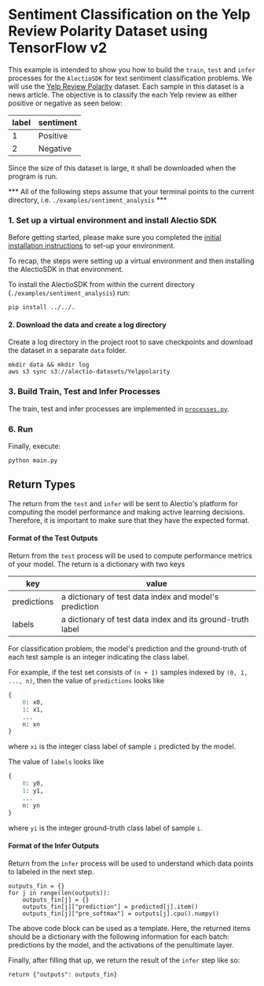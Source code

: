 # Sentiment Classification on the Yelp Review Polarity Dataset using TensorFlow v2

This example is intended to show you how to build the `train`, `test` and `infer` processes for the `AlectioSDK` for text sentiment
classification problems. We will use the [Yelp Review Polarity](https://www.kaggle.com/irustandi/yelp-review-polarity/version/1) dataset. Each sample in this dataset is a news article. The objective is to classify the each Yelp review as either positive or negative as seen below:

| label | sentiment|
| ----- | ------  |
| 1    | Positive |
| 2     | Negative |


Since the size of this dataset is large, it shall be downloaded when the program is run.

*** All of the following steps assume that your terminal points to the current directory, i.e. `./examples/sentiment_analysis` ***

### 1. Set up a virtual environment and install Alectio SDK
Before getting started, please make sure you completed the [initial installation instructions](../../README.md) to set-up your environment.

To recap, the steps were setting up a virtual environment and then installing the AlectioSDK in that environment.

To install the AlectioSDK from within the current directory (`./examples/sentiment_analysis`) run:

```
pip install ../../.
```

#### 2. Download the data and create a log directory
Create a log directory in the project root to save checkpoints and download the dataset in a separate `data` folder.
```
mkdir data && mkdir log
aws s3 sync s3://alectio-datasets/Yelppolarity
```
### 3. Build Train, Test and Infer Processes
The train, test and infer processes are implemented in [`processes.py`](./processes.py).

### 6. Run
Finally, execute:

```
python main.py
```
## Return Types

The return from the `test` and `infer` will be sent to Alectio's platform for
computing the model performance and making active learning decisions.
Therefore, it is important to make sure that they have the expected format.

#### Format of the Test Outputs
Return from the `test` process will be used to compute performance metrics of
your model. The return is a dictionary with two keys

| key | value |
| --- | ----- |
| predictions | a dictionary of test data index and model's prediction |
| labels | a dictionary of test data index and its ground-truth label |

For classification problem, the model's prediction and
the ground-truth of each test sample is an integer indicating the class label.

For example, if the test set consists of `(n + 1)` samples indexed by `(0, 1, ..., n)`,
then the value of `predictions` looks like
```python
{
    0: x0,
    1: x1,
    ...
    n: xn
}
```
where `xi` is the integer class label of sample `i` predicted by the model.

The value of `labels` looks like
```python
{
    0: y0,
    1: y1,
    ...
    n: yn
}
```
where `yi` is the integer ground-truth class label of sample `i`.

#### Format of the Infer Outputs
Return from the `infer` process will be used to understand which data points to labeled
in the next step.

```
outputs_fin = {}
for j in range(len(outputs)):
    outputs_fin[j] = {}
    outputs_fin[j]["prediction"] = predicted[j].item()
    outputs_fin[j]["pre_softmax"] = outputs[j].cpu().numpy()
```

The above code block can be used as a template. Here, the returned items should be a dictionary with
the following information for each batch: predictions by the model, and the activations of the penultimate layer.

Finally, after filling that up, we return the result of the `infer` step like so:
```
return {"outputs": outputs_fin}
```
